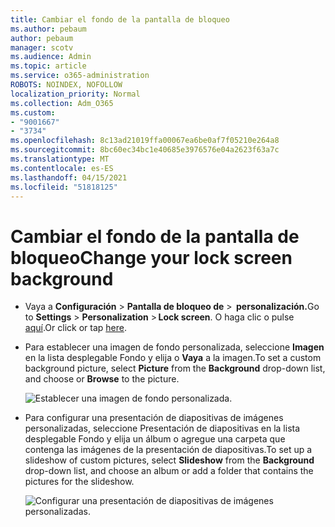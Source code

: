 ```yaml
---
title: Cambiar el fondo de la pantalla de bloqueo
ms.author: pebaum
author: pebaum
manager: scotv
ms.audience: Admin
ms.topic: article
ms.service: o365-administration
ROBOTS: NOINDEX, NOFOLLOW
localization_priority: Normal
ms.collection: Adm_O365
ms.custom:
- "9001667"
- "3734"
ms.openlocfilehash: 8c13ad21019ffa00067ea6be0af7f05210e264a8
ms.sourcegitcommit: 8bc60ec34bc1e40685e3976576e04a2623f63a7c
ms.translationtype: MT
ms.contentlocale: es-ES
ms.lasthandoff: 04/15/2021
ms.locfileid: "51818125"
---
```

# <a name="change-your-lock-screen-background"></a><span data-ttu-id="b72b9-102">Cambiar el fondo de la pantalla de bloqueo</span><span class="sxs-lookup"><span data-stu-id="b72b9-102">Change your lock screen background</span></span>

- <span data-ttu-id="b72b9-103">Vaya a **Configuración**  >  **Pantalla de bloqueo de**  >  **personalización.**</span><span class="sxs-lookup"><span data-stu-id="b72b9-103">Go to **Settings** > **Personalization** > **Lock screen**.</span></span> <span data-ttu-id="b72b9-104">O haga clic o pulse [aquí](ms-settings:lockscreen?activationSource=GetHelp).</span><span class="sxs-lookup"><span data-stu-id="b72b9-104">Or click or tap [here](ms-settings:lockscreen?activationSource=GetHelp).</span></span>

- <span data-ttu-id="b72b9-105">Para establecer una imagen de fondo  personalizada, seleccione **Imagen** en la lista desplegable Fondo y elija o **Vaya** a la imagen.</span><span class="sxs-lookup"><span data-stu-id="b72b9-105">To set a custom background picture, select **Picture** from the **Background** drop-down list, and choose or **Browse** to the picture.</span></span>

  ![Establecer una imagen de fondo personalizada.](media/set-custom-background-pic.png)

- <span data-ttu-id="b72b9-107">Para configurar una presentación de  diapositivas  de imágenes personalizadas, seleccione Presentación de diapositivas en la lista desplegable Fondo y elija un álbum o agregue una carpeta que contenga las imágenes de la presentación de diapositivas.</span><span class="sxs-lookup"><span data-stu-id="b72b9-107">To set up a slideshow of custom pictures, select **Slideshow** from the **Background** drop-down list, and choose an album or add a folder that contains the pictures for the slideshow.</span></span>

  ![Configurar una presentación de diapositivas de imágenes personalizadas.](media/set-up-slideshow-background.png)
